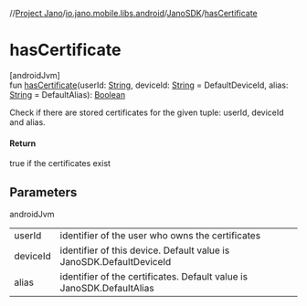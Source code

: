 //[Project Jano](../../../index.md)/[io.jano.mobile.libs.android](../index.md)/[JanoSDK](index.md)/[hasCertificate](has-certificate.md)

# hasCertificate

[androidJvm]\
fun [hasCertificate](has-certificate.md)(userId: [String](https://kotlinlang.org/api/latest/jvm/stdlib/kotlin/-string/index.html), deviceId: [String](https://kotlinlang.org/api/latest/jvm/stdlib/kotlin/-string/index.html) = DefaultDeviceId, alias: [String](https://kotlinlang.org/api/latest/jvm/stdlib/kotlin/-string/index.html) = DefaultAlias): [Boolean](https://kotlinlang.org/api/latest/jvm/stdlib/kotlin/-boolean/index.html)

Check if there are stored certificates for the given tuple: userId, deviceId and alias.

#### Return

true if the certificates exist

## Parameters

androidJvm

| | |
|---|---|
| userId | identifier of the user who owns the certificates |
| deviceId | identifier of this device. Default value is JanoSDK.DefaultDeviceId |
| alias | identifier of the certificates. Default value is JanoSDK.DefaultAlias |
